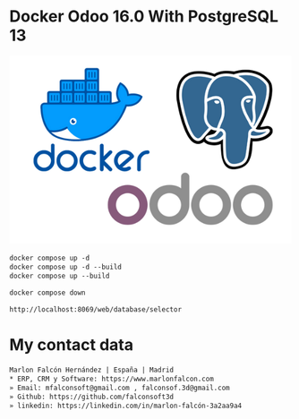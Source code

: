 # Docker Odoo 16.0 With PostgreSQL 13


![Alt text](https://github.com/falconsoft3d/images/blob/main/odoo-docker-post.png?raw=true "Marlon Odoo")
```
docker compose up -d
docker compose up -d --build
docker compose up --build
```

```
docker compose down
```

```
http://localhost:8069/web/database/selector
```

# My contact data
```
Marlon Falcón Hernández | España | Madrid
* ERP, CRM y Software: https://www.marlonfalcon.com
» Email: mfalconsoft@gmail.com , falconsof.3d@gmail.com
» Github: https://github.com/falconsoft3d
» linkedin: https://linkedin.com/in/marlon-falcón-3a2aa9a4
```

